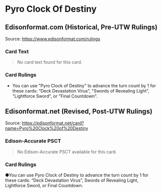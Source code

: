 # Pyro Clock Of Destiny

## Edisonformat.com (Historical, Pre-UTW Rulings)

Source: https://www.edisonformat.com/rulings

### Card Text

> No card text found for this card.

### Card Rulings

*   You can use "Pyro Clock of Destiny" to advance the turn count by 1 for these cards: “Deck Devastation Virus”, "Swords of Revealing Light", "Lightforce Sword", or "Final Countdown".

## Edisonformat.net (Revised, Post-UTW Rulings)

Source: https://edisonformat.net/card?name=Pyro%20Clock%20of%20Destiny

### Edison-Accurate PSCT

> No Edison-Accurate PSCT available for this card.

### Card Rulings

●You can use Pyro Clock of Destiny to advance the turn count by 1 for these cards: “Deck Devastation Virus”, Swords of Revealing Light, Lightforce Sword, or Final Countdown.
            